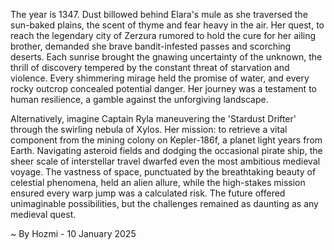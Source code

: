 
The year is 1347.  Dust billowed behind Elara's mule as she traversed the sun-baked plains, the scent of thyme and fear heavy in the air. Her quest, to reach the legendary city of Zerzura rumored to hold the cure for her ailing brother, demanded she brave bandit-infested passes and scorching deserts. Each sunrise brought the gnawing uncertainty of the unknown, the thrill of discovery tempered by the constant threat of starvation and violence.  Every shimmering mirage held the promise of water, and every rocky outcrop concealed potential danger.  Her journey was a testament to human resilience, a gamble against the unforgiving landscape.

Alternatively, imagine Captain Ryla maneuvering the 'Stardust Drifter' through the swirling nebula of Xylos.  Her mission: to retrieve a vital component from the mining colony on Kepler-186f, a planet light years from Earth.  Navigating asteroid fields and dodging the occasional pirate ship, the sheer scale of interstellar travel dwarfed even the most ambitious medieval voyage.  The vastness of space, punctuated by the breathtaking beauty of celestial phenomena, held an alien allure, while the high-stakes mission ensured every warp jump was a calculated risk. The future offered unimaginable possibilities, but the challenges remained as daunting as any medieval quest.

~ By Hozmi - 10 January 2025
